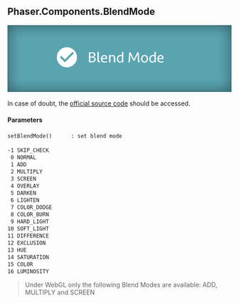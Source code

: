 ## Phaser.Components.BlendMode

![Phaser.Components.BlendMode](/assets/cheatsheets/blendMode.png)

In case of doubt, the [official source code](https://github.com/photonstorm/phaser) should be accessed.

#### Parameters

```
setBlendMode()      : set blend mode

-1 SKIP_CHECK
 0 NORMAL
 1 ADD
 2 MULTIPLY
 3 SCREEN
 4 OVERLAY
 5 DARKEN
 6 LIGHTEN
 7 COLOR_DODGE
 8 COLOR_BURN
 9 HARD_LIGHT
10 SOFT_LIGHT
11 DIFFERENCE
12 EXCLUSION
13 HUE
14 SATURATION
15 COLOR
16 LUMINOSITY
```

> Under WebGL only the following Blend Modes are available: ADD, MULTIPLY and SCREEN
